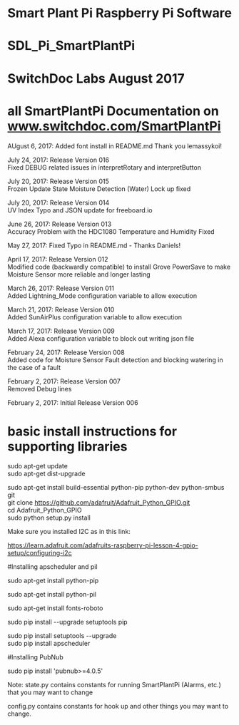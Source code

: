 #
# Smart Plant Pi Raspberry Pi Software
# SDL_Pi_SmartPlantPi
#
# SwitchDoc Labs August 2017
#

# all SmartPlantPi Documentation on www.switchdoc.com/SmartPlantPi

AUgust 6, 2017:  Added font install in README.md  Thank you lemassykoi!

July 24, 2017:  Release Version 016<BR>
Fixed DEBUG related issues in interpretRotary and interpretButton

July 20, 2017:  Release Version 015<BR>
Frozen Update State Moisture Detection (Water) Lock up fixed

July 20, 2017:  Release Version 014<BR>
UV Index Typo and JSON update for freeboard.io

June 26, 2017:  Release Version 013<BR>
Accuracy Problem with the HDC1080 Temperature and Humidity Fixed


May 27, 2017:  Fixed Typo in README.md - Thanks Daniels!

April 17, 2017:  Release Version 012<BR>
Modified code (backwardly compatible) to install Grove PowerSave to make Moisture Sensor more reliable and longer lasting<BR>

March 26, 2017:  Release Version 011<BR>
Added Lightning_Mode configuration variable to allow execution <BR>

March 21, 2017:  Release Version 010<BR>
Added SunAirPlus configuration variable to allow execution <BR>

March 17, 2017:  Release Version 009<BR>
Added Alexa configuration variable to block out writing json file<BR>

February 24, 2017:  Release Version 008<BR>
Added code for Moisture Sensor Fault detection and blocking watering in the case of a fault<BR>

February 2, 2017:  Release Version 007<BR>
Removed Debug lines<BR>

February 2, 2017:  Initial Release Version 006

# basic install instructions for supporting libraries

sudo apt-get update <BR>
sudo apt-get dist-upgrade <BR>

sudo apt-get install build-essential python-pip python-dev python-smbus git <BR>
git clone https://github.com/adafruit/Adafruit_Python_GPIO.git <BR>
cd Adafruit_Python_GPIO <BR>
sudo python setup.py install <BR>


Make sure you installed I2C as in this link:

https://learn.adafruit.com/adafruits-raspberry-pi-lesson-4-gpio-setup/configuring-i2c

#Installing apscheduler and pil

sudo apt-get install python-pip<BR>

sudo apt-get install python-pil <BR>

sudo apt-get install fonts-roboto

sudo pip install --upgrade setuptools pip <BR>

sudo pip install setuptools --upgrade  <BR>
sudo pip install apscheduler <BR>

#Installing PubNub

sudo pip install 'pubnub>=4.0.5' <BR>

Note:  state.py contains constants for running SmartPlantPi (Alarms, etc.) that you may want to change <BR>

config.py contains constants for hook up and other things you may want to change.<BR>

